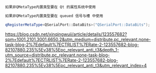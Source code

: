 ```cpp
如果非QMetaType内置类型要在 Qt 的属性系统中使用

如果非QMetaType内置类型要在 queued 信号与槽 中使用

qRegisterMetaType<QSerialPort::DataBits>("QSerialPort::DataBits");
```

<https://blog.csdn.net/xinqingwuji/article/details/123557682?spm=1001.2101.3001.6650.2&utm_medium=distribute.pc_relevant.none-task-blog-2%7Edefault%7ECTRLIST%7ERate-2-123557682-blog-82107880.235%5Ev38%5Epc_relevant_anti_t3&depth_1-utm_source=distribute.pc_relevant.none-task-blog-2%7Edefault%7ECTRLIST%7ERate-2-123557682-blog-82107880.235%5Ev38%5Epc_relevant_anti_t3&utm_relevant_index=4>
